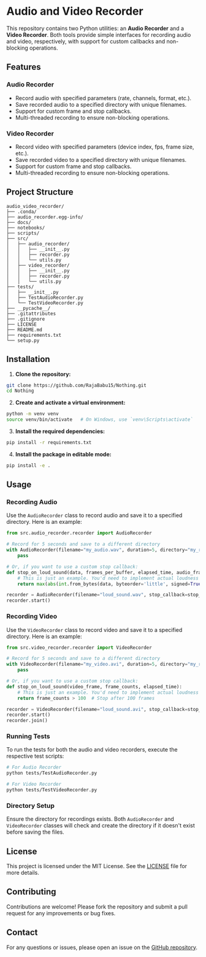 # Audio and Video Recorder

This repository contains two Python utilities: an **Audio Recorder** and a **Video Recorder**. Both tools provide simple interfaces for recording audio and video, respectively, with support for custom callbacks and non-blocking operations.

## Features

### Audio Recorder

- Record audio with specified parameters (rate, channels, format, etc.).
- Save recorded audio to a specified directory with unique filenames.
- Support for custom frame and stop callbacks.
- Multi-threaded recording to ensure non-blocking operations.

### Video Recorder

- Record video with specified parameters (device index, fps, frame size, etc.).
- Save recorded video to a specified directory with unique filenames.
- Support for custom frame and stop callbacks.
- Multi-threaded recording to ensure non-blocking operations.

## Project Structure

```
audio_video_recorder/
├── .conda/
├── audio_recorder.egg-info/
├── docs/
├── notebooks/
├── scripts/
├── src/
│   ├── audio_recorder/
│   │   ├── __init__.py
│   │   ├── recorder.py
│   │   └── utils.py
│   ├── video_recorder/
│   │   ├── __init__.py
│   │   ├── recorder.py
│   │   └── utils.py
├── tests/
│   ├── __init__.py
│   ├── TestAudioRecorder.py
│   └── TestVideoRecorder.py
├── __pycache__/
├── .gitattributes
├── .gitignore
├── LICENSE
├── README.md
├── requirements.txt
└── setup.py
```

## Installation

1. **Clone the repository:**

```sh
git clone https://github.com/RajaBabu15/Nothing.git
cd Nothing
```

2. **Create and activate a virtual environment:**

```sh
python -m venv venv
source venv/bin/activate   # On Windows, use `venv\Scripts\activate`
```

3. **Install the required dependencies:**

```sh
pip install -r requirements.txt
```

4. **Install the package in editable mode:**

```sh
pip install -e .
```

## Usage

### Recording Audio

Use the `AudioRecorder` class to record audio and save it to a specified directory. Here is an example:

```python
from src.audio_recorder.recorder import AudioRecorder

# Record for 5 seconds and save to a different directory
with AudioRecorder(filename="my_audio.wav", duration=5, directory="my_recordings") as recorder:
    pass

# Or, if you want to use a custom stop callback:
def stop_on_loud_sound(data, frames_per_buffer, elapsed_time, audio_frames):
    # This is just an example. You'd need to implement actual loudness detection.
    return max(abs(int.from_bytes(data, byteorder='little', signed=True)) for _ in range(frames_per_buffer)) > 1000

recorder = AudioRecorder(filename="loud_sound.wav", stop_callback=stop_on_loud_sound, directory="my_recordings")
recorder.start()
```

### Recording Video

Use the `VideoRecorder` class to record video and save it to a specified directory. Here is an example:

```python
from src.video_recorder.recorder import VideoRecorder

# Record for 5 seconds and save to a different directory
with VideoRecorder(filename="my_video.avi", duration=5, directory="my_recordings") as recorder:
    pass

# Or, if you want to use a custom stop callback:
def stop_on_loud_sound(video_frame, frame_counts, elapsed_time):
    # This is just an example. You'd need to implement actual loudness detection.
    return frame_counts > 100  # Stop after 100 frames

recorder = VideoRecorder(filename="loud_sound.avi", stop_callback=stop_on_loud_sound, directory="my_recordings")
recorder.start()
recorder.join()
```

### Running Tests

To run the tests for both the audio and video recorders, execute the respective test scripts:

```sh
# For Audio Recorder
python tests/TestAudioRecorder.py

# For Video Recorder
python tests/TestVideoRecorder.py
```

### Directory Setup

Ensure the directory for recordings exists. Both `AudioRecorder` and `VideoRecorder` classes will check and create the directory if it doesn't exist before saving the files.

## License

This project is licensed under the MIT License. See the [LICENSE](LICENSE) file for more details.

## Contributing

Contributions are welcome! Please fork the repository and submit a pull request for any improvements or bug fixes.

## Contact

For any questions or issues, please open an issue on the [GitHub repository](https://github.com/RajaBabu15/Nothing).


